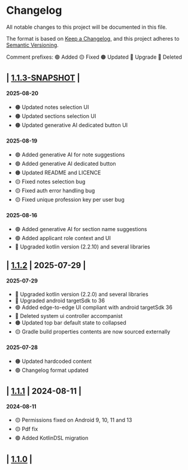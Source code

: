 
# Changelog

All notable changes to this project will be documented in this file.

The format is based on [Keep a Changelog](https://keepachangelog.com/en/1.0.0/),
and this project adheres to [Semantic Versioning](https://semver.org/spec/v2.0.0.html).

Comment prefixes:
🟢 Added
🟡 Fixed
🟠 Updated
🔵 Upgrade
🔴 Deleted

## | [1.1.3-SNAPSHOT] |
#### 2025-08-20
- 🟠 Updated notes selection UI
- 🟠 Updated sections selection UI
- 🟠 Updated generative AI dedicated button UI
#### 2025-08-19
- 🟢 Added generative AI for note suggestions
- 🟢 Added generative AI dedicated button
- 🟠 Updated README and LICENCE
- 🟡 Fixed notes selection bug
- 🟡 Fixed auth error handling bug
- 🟡 Fixed unique profession key per user bug
#### 2025-08-16
- 🟢 Added generative AI for section name suggestions
- 🟢 Added applicant role context and UI
- 🔵 Upgraded kotlin version (2.2.10) and several libraries
## | [1.1.2] | 2025-07-29 |
#### 2025-07-29
- 🔵 Upgraded kotlin version (2.2.0) and several libraries
- 🔵 Upgraded android targetSdk to 36
- 🟢 Added edge-to-edge UI compliant with android targetSdk 36
- 🔴 Deleted system ui controller accompanist
- 🟠 Updated top bar default state to collapsed
- 🟡 Gradle build properties contents are now sourced externally
#### 2025-07-28
- 🟠 Updated hardcoded content
- 🟢 Changelog format updated
## | [1.1.1] | 2024-08-11 |
#### 2024-08-11
- 🟡 Permissions fixed on Android 9, 10, 11 and 13
- 🟡 Pdf fix
- 🟢 Added KotlinDSL migration
## | [1.1.0] |

[1.1.3-SNAPSHOT]: https://github.com/revs87/cvnotes-and/compare/v1.1.2...dev
[1.1.2]: https://github.com/revs87/cvnotes-and/compare/v1.1.1...v.1.1.2
[1.1.1]: https://github.com/revs87/cvnotes-and/compare/v1.1.0...v1.1.1
[1.1.0]: https://github.com/revs87/cvnotes-and/compare/v1.0.0...v1.1.0
